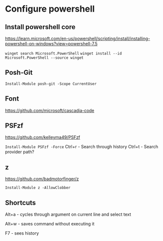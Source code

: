 # Configure powershell

## Install powershell core
https://learn.microsoft.com/en-us/powershell/scripting/install/installing-powershell-on-windows?view=powershell-7.5

`winget search Microsoft.PowerShell`
`winget install --id Microsoft.PowerShell --source winget`

## Posh-Git

`Install-Module posh-git -Scope CurrentUser`

## Font

https://github.com/microsoft/cascadia-code

## PSFzf
https://github.com/kelleyma49/PSFzf

`Install-Module PSFzf -Force`
Ctrl+r - Search through history
Ctrl+t - Search provider path?

## z
https://github.com/badmotorfinger/z

`Install-Module z -AllowClobber`

## Shortcuts

Alt+a - cycles through argument on current line and select text

Alt+w - saves command without executing it

F7 - sees history
